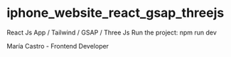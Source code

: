 # iphone_website_react_gsap_threejs

React Js App / Tailwind / GSAP / Three Js
Run the project: npm run dev 

María Castro - Frontend Developer
